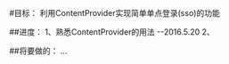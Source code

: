 #目标：
利用ContentProvider实现简单单点登录(sso)的功能

##进度：
1、熟悉ContentProvider的用法                  --2016.5.20
2、

##将要做的：
...
